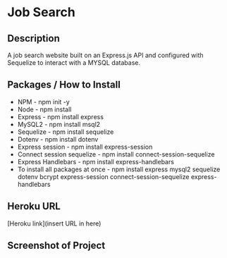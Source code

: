 # Job Search

## Description
A job search website built on an Express.js API and configured with Sequelize to interact with a MYSQL database. 

## Packages / How to Install
* NPM - npm init -y
* Node - npm install
* Express - npm install express 
* MySQL2 - npm install msql2 
* Sequelize - npm install sequelize 
* Dotenv - npm install dotenv
* Express session - npm install express-session
* Connect session sequelize - npm install connect-session-sequelize
* Express Handlebars - npm install express-handlebars
* To install all packages at once - npm install express mysql2 sequelize dotenv bcrypt express-session connect-session-sequelize express-handlebars

## Heroku URL
[Heroku link](insert URL in here)

## Screenshot of Project

